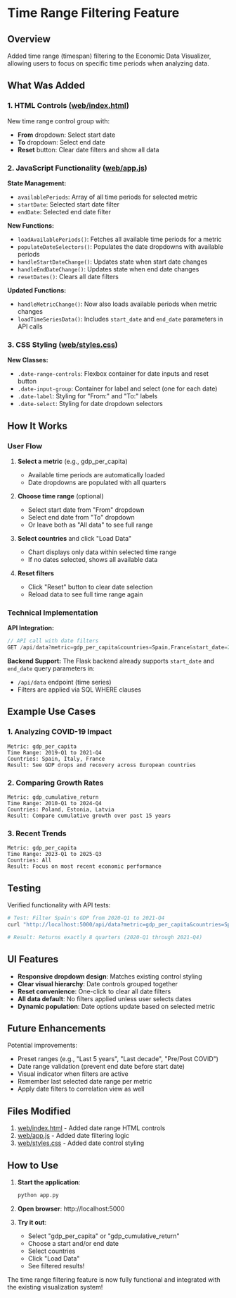 # Time Range Filtering Feature

## Overview

Added time range (timespan) filtering to the Economic Data Visualizer, allowing users to focus on specific time periods when analyzing data.

## What Was Added

### 1. HTML Controls ([web/index.html](web/index.html))

New time range control group with:
- **From** dropdown: Select start date
- **To** dropdown: Select end date
- **Reset** button: Clear date filters and show all data

### 2. JavaScript Functionality ([web/app.js](web/app.js))

**State Management:**
- `availablePeriods`: Array of all time periods for selected metric
- `startDate`: Selected start date filter
- `endDate`: Selected end date filter

**New Functions:**
- `loadAvailablePeriods()`: Fetches all available time periods for a metric
- `populateDateSelectors()`: Populates the date dropdowns with available periods
- `handleStartDateChange()`: Updates state when start date changes
- `handleEndDateChange()`: Updates state when end date changes
- `resetDates()`: Clears all date filters

**Updated Functions:**
- `handleMetricChange()`: Now also loads available periods when metric changes
- `loadTimeSeriesData()`: Includes `start_date` and `end_date` parameters in API calls

### 3. CSS Styling ([web/styles.css](web/styles.css))

**New Classes:**
- `.date-range-controls`: Flexbox container for date inputs and reset button
- `.date-input-group`: Container for label and select (one for each date)
- `.date-label`: Styling for "From:" and "To:" labels
- `.date-select`: Styling for date dropdown selectors

## How It Works

### User Flow

1. **Select a metric** (e.g., gdp_per_capita)
   - Available time periods are automatically loaded
   - Date dropdowns are populated with all quarters

2. **Choose time range** (optional)
   - Select start date from "From" dropdown
   - Select end date from "To" dropdown
   - Or leave both as "All data" to see full range

3. **Select countries** and click "Load Data"
   - Chart displays only data within selected time range
   - If no dates selected, shows all available data

4. **Reset filters**
   - Click "Reset" button to clear date selection
   - Reload data to see full time range again

### Technical Implementation

**API Integration:**
```javascript
// API call with date filters
GET /api/data?metric=gdp_per_capita&countries=Spain,France&start_date=2020-Q1&end_date=2021-Q4
```

**Backend Support:**
The Flask backend already supports `start_date` and `end_date` query parameters in:
- `/api/data` endpoint (time series)
- Filters are applied via SQL WHERE clauses

## Example Use Cases

### 1. Analyzing COVID-19 Impact
```
Metric: gdp_per_capita
Time Range: 2019-Q1 to 2021-Q4
Countries: Spain, Italy, France
Result: See GDP drops and recovery across European countries
```

### 2. Comparing Growth Rates
```
Metric: gdp_cumulative_return
Time Range: 2010-Q1 to 2024-Q4
Countries: Poland, Estonia, Latvia
Result: Compare cumulative growth over past 15 years
```

### 3. Recent Trends
```
Metric: gdp_per_capita
Time Range: 2023-Q1 to 2025-Q3
Countries: All
Result: Focus on most recent economic performance
```

## Testing

Verified functionality with API tests:

```bash
# Test: Filter Spain's GDP from 2020-Q1 to 2021-Q4
curl "http://localhost:5000/api/data?metric=gdp_per_capita&countries=Spain&start_date=2020-Q1&end_date=2021-Q4"

# Result: Returns exactly 8 quarters (2020-Q1 through 2021-Q4)
```

## UI Features

- **Responsive dropdown design**: Matches existing control styling
- **Clear visual hierarchy**: Date controls grouped together
- **Reset convenience**: One-click to clear all date filters
- **All data default**: No filters applied unless user selects dates
- **Dynamic population**: Date options update based on selected metric

## Future Enhancements

Potential improvements:
- Preset ranges (e.g., "Last 5 years", "Last decade", "Pre/Post COVID")
- Date range validation (prevent end date before start date)
- Visual indicator when filters are active
- Remember last selected date range per metric
- Apply date filters to correlation view as well

## Files Modified

1. [web/index.html](web/index.html) - Added date range HTML controls
2. [web/app.js](web/app.js) - Added date filtering logic
3. [web/styles.css](web/styles.css) - Added date control styling

## How to Use

1. **Start the application**:
   ```bash
   python app.py
   ```

2. **Open browser**: http://localhost:5000

3. **Try it out**:
   - Select "gdp_per_capita" or "gdp_cumulative_return"
   - Choose a start and/or end date
   - Select countries
   - Click "Load Data"
   - See filtered results!

The time range filtering feature is now fully functional and integrated with the existing visualization system!
